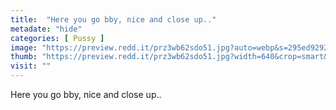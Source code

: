 ```yaml
---
title:  "Here you go bby, nice and close up.."
metadate: "hide"
categories: [ Pussy ]
image: "https://preview.redd.it/prz3wb62sdo51.jpg?auto=webp&s=295ed92922528b42da46ba60449827f335579377"
thumb: "https://preview.redd.it/prz3wb62sdo51.jpg?width=640&crop=smart&auto=webp&s=4a4684bd288140fc08ef09b5d8a359b53c346bc7"
visit: ""
---
```

Here you go bby, nice and close up..
